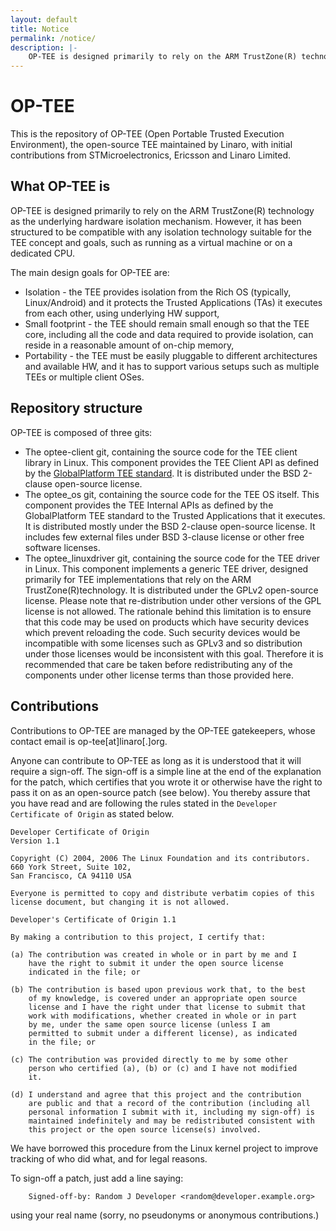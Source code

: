 ```yaml
---
layout: default
title: Notice
permalink: /notice/
description: |-
    OP-TEE is designed primarily to rely on the ARM TrustZone(R) technology as the underlying hardware isolation mechanism. However, it has been structured to be compatible with any isolation technology suitable for the TEE concept and goals, such as running as a virtual machine or on a dedicated CPU.
---
```

# OP-TEE

This is the repository of OP-TEE (Open Portable Trusted Execution Environment), the open-source TEE maintained by Linaro, with initial contributions from STMicroelectronics, Ericsson and Linaro Limited.

## What OP-TEE is

OP-TEE is designed primarily to rely on the ARM TrustZone(R) technology as the underlying hardware isolation mechanism. However, it has been structured to be compatible with any isolation technology suitable for the TEE concept and goals, such as running as a virtual machine or on a dedicated CPU.

The main design goals for OP-TEE are:

*   Isolation - the TEE provides isolation from the Rich OS (typically, Linux/Android) and it protects the Trusted Applications (TAs) it executes from each other, using underlying HW support,
*   Small footprint - the TEE should remain small enough so that the TEE core, including all the code and data required to provide isolation, can reside in a reasonable amount of on-chip memory,
*   Portability - the TEE must be easily pluggable to different architectures and available HW, and it has to support various setups such as multiple TEEs or multiple client OSes.

## Repository structure

OP-TEE is composed of three gits:

*   The optee-client git, containing the source code for the TEE client library in Linux. This component provides the TEE Client API as defined by the [GlobalPlatform TEE standard](https://www.globalplatform.org/specificationsdevice.asp). It is distributed under the BSD 2-clause open-source license.
*   The optee_os git, containing the source code for the TEE OS itself. This component provides the TEE Internal APIs as defined by the GlobalPlatform TEE standard to the Trusted Applications that it executes. It is distributed mostly under the BSD 2-clause open-source license. It includes few external files under BSD 3-clause license or other free software licenses.
*   The optee_linuxdriver git, containing the source code for the TEE driver in Linux. This component implements a generic TEE driver, designed primarily for TEE implementations that rely on the ARM TrustZone(R)technology. It is distributed under the GPLv2 open-source license. Please note that re-distribution under other versions of the GPL license is not allowed. The rationale behind this limitation is to ensure that this code may be used on products which have security devices which prevent reloading the code. Such security devices would be incompatible with some licenses such as GPLv3 and so distribution under those licenses would be inconsistent with this goal. Therefore it is recommended that care be taken before redistributing any of the components under other license terms than those provided here.

## Contributions

Contributions to OP-TEE are managed by the OP-TEE gatekeepers, whose contact email is op-tee[at]linaro[.]org.

Anyone can contribute to OP-TEE as long as it is understood that it will require a sign-off. The sign-off is a simple line at the end of the explanation for the patch, which certifies that you wrote it or otherwise have the right to pass it on as an open-source patch (see below). You thereby assure that you have read and are following the rules stated in the `Developer Certificate of Origin` as stated below.

    Developer Certificate of Origin
    Version 1.1

    Copyright (C) 2004, 2006 The Linux Foundation and its contributors.
    660 York Street, Suite 102,
    San Francisco, CA 94110 USA

    Everyone is permitted to copy and distribute verbatim copies of this
    license document, but changing it is not allowed.

    Developer's Certificate of Origin 1.1

    By making a contribution to this project, I certify that:

    (a) The contribution was created in whole or in part by me and I
        have the right to submit it under the open source license
        indicated in the file; or

    (b) The contribution is based upon previous work that, to the best
        of my knowledge, is covered under an appropriate open source
        license and I have the right under that license to submit that
        work with modifications, whether created in whole or in part
        by me, under the same open source license (unless I am
        permitted to submit under a different license), as indicated
        in the file; or

    (c) The contribution was provided directly to me by some other
        person who certified (a), (b) or (c) and I have not modified
        it.

    (d) I understand and agree that this project and the contribution
        are public and that a record of the contribution (including all
        personal information I submit with it, including my sign-off) is
        maintained indefinitely and may be redistributed consistent with
        this project or the open source license(s) involved.

We have borrowed this procedure from the Linux kernel project to improve tracking of who did what, and for legal reasons.

To sign-off a patch, just add a line saying:

        Signed-off-by: Random J Developer <random@developer.example.org>

using your real name (sorry, no pseudonyms or anonymous contributions.)
